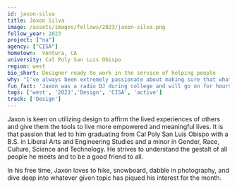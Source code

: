 ```yaml
---
id: jaxon-silva
title: Jaxon Silva
image: /assets/images/fellows/2023/jaxon-silva.png
fellow_year: 2023
project: ["na"]
agency: ["CISA"]
hometown:  Ventura, CA
university: Cal Poly San Luis Obispo
region: west
bio_short: Designer ready to work in the service of helping people
why: "I've always been extremely passionate about making sure that whatever I was doing, it was in the service of helping people and trying to make the world a better place. After a prior fellowship with Coding it Forward, I realized that federal service represented a quite excellent opportunity to achieve that outcome. From there, the U.S. Digital Corps seemed to me to be an absolutely great entry-level pathway to do the work of helping others while developing into a professional designer at the same time."
fun_fact: 'Jaxon was a radio DJ during college and will go on for hours about indie music if you let him. He currently keeps that fire alive by trying to learn the live mixing board as one of his fun side projects.'
tags: ['west', '2023','Design', 'CISA', 'active']
track: ['Design']
---
```


Jaxon is keen on utilizing design to affirm the lived experiences of others and give them the tools to live more empowered and meaningful lives. It is that passion that led to him graduating from Cal Poly San Luis Obispo with a B.S. in Liberal Arts and Engineering Studies and a minor in Gender, Race, Culture, Science and Technology. He strives to understand the gestalt of all people he meets and to be a good friend to all.

In his free time, Jaxon loves to hike, snowboard, dabble in photography, and dive deep into whatever given topic has piqued his interest for the month.
